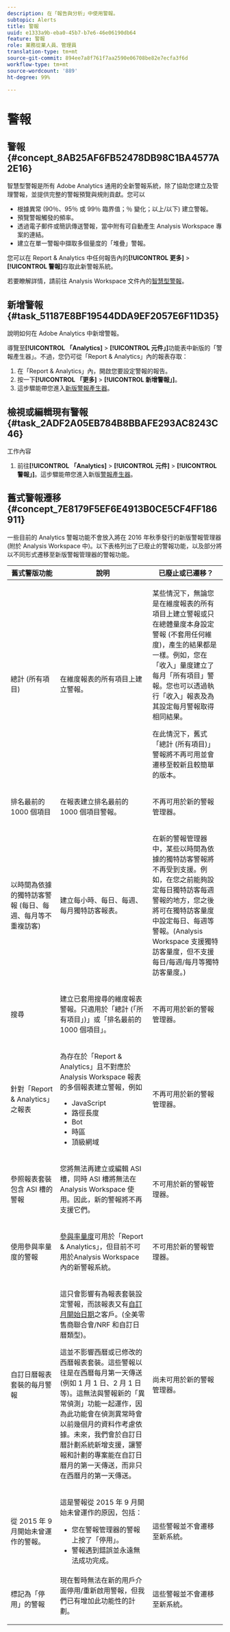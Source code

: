 ```yaml
---
description: 在「報告與分析」中使用警報。
subtopic: Alerts
title: 警報
uuid: e1333a9b-eba0-45b7-b7e6-46e06190db64
feature: 警報
role: 業務從業人員、管理員
translation-type: tm+mt
source-git-commit: 894ee7a8f761f7aa2590e06708be82e7ecfa3f6d
workflow-type: tm+mt
source-wordcount: '889'
ht-degree: 99%

---
```



# 警報

## 警報 {#concept_8AB25AF6FB52478DB98C1BA4577A2E16}

智慧型警報是所有 Adobe Analytics 通用的全新警報系統，除了協助您建立及管理警報，並提供完整的警報預覽與規則貢獻。您可以

* 根據異常 (90％、95％ 或 99％ 臨界值；％ 變化；以上/以下) 建立警報。
* 預覽警報觸發的頻率。
* 透過電子郵件或簡訊傳送警報，當中附有可自動產生 Analysis Workspace 專案的連結。
* 建立在單一警報中擷取多個量度的「堆疊」警報。

您可以在 Report &amp; Analytics 中任何報告內的&#x200B;**[!UICONTROL 更多]** > **[!UICONTROL 警報]**&#x200B;存取此新警報系統。

若要瞭解詳情，請前往 Analysis Workspace 文件內的[智慧型警報](https://docs.adobe.com/content/help/zh-Hant/analytics/analyze/analysis-workspace/virtual-analyst/intelligent-alerts/intellligent-alerts.html)。

## 新增警報 {#task_51187E8BF19544DDA9EF2057E6F11D35}

說明如何在 Adobe Analytics 中新增警報。

<!-- 

t_add_an_alert.xml

 -->

導覽至&#x200B;**[!UICONTROL 「Analytics]** > **[!UICONTROL 元件」]**&#x200B;功能表中新版的「警報產生器」。不過，您仍可從「Report &amp; Analytics」內的報表存取：

1. 在「Report &amp; Analytics」內，開啟您要設定警報的報告。
1. 按一下&#x200B;**[!UICONTROL 「更多]** > **[!UICONTROL 新增警報」]**。
1. 這步驟能帶您進入[新版警報產生器](https://docs.adobe.com/content/help/zh-Hant/analytics/analyze/analysis-workspace/virtual-analyst/intelligent-alerts/alert-builder.html)。

## 檢視或編輯現有警報 {#task_2ADF2A05EB784B8BBAFE293AC8243C46}

工作內容

1. 前往&#x200B;**[!UICONTROL 「Analytics]** > **[!UICONTROL 元件]** > **[!UICONTROL 警報」]**。這步驟能帶您進入新版[警報產生器](https://docs.adobe.com/content/help/zh-Hant/analytics/analyze/analysis-workspace/virtual-analyst/intelligent-alerts/alert-manager.html)。

## 舊式警報遷移 {#concept_7E8179F5EF6E4913B0CE5CF4FF186911}

一些目前的 Analytics 警報功能不會放入將在 2016 年秋季發行的新版警報管理器 (附於 Analysis Workspace 中)。以下表格列出了已廢止的警報功能，以及部分將以不同形式遷移至新版警報管理器的警報功能。

<!-- 

deprecated_alerts.xml

 -->

<table id="table_9307013B16AC4AC7BFC6F4C440FCFDE4"> 
 <thead> 
  <tr> 
   <th colname="col1" class="entry"> 舊式警版功能 </th> 
   <th colname="col2" class="entry"> 說明 </th> 
   <th colname="col3" class="entry"> 已廢止或已遷移？ </th> 
  </tr> 
 </thead>
 <tbody> 
  <tr> 
   <td colname="col1"> <p>總計 (所有項目) </p> </td> 
   <td colname="col2"> <p>在維度報表的所有項目上建立警報。 </p> </td> 
   <td colname="col3"> <p>某些情況下，無論您是在維度報表的所有項目上建立警報或只在總體量度本身設定警報 (不套用任何維度)，產生的結果都是一樣。例如，您在「收入」量度建立了每月「所有項目」警報。您也可以透過執行「收入」報表及為其設定每月警報取得相同結果。 </p> <p>在此情況下，舊式「總計 (所有項目)」警報將不再可用並會遷移至較新且較簡單的版本。 </p> <p> </p> </td> 
  </tr> 
  <tr> 
   <td colname="col1"> <p>排名最前的 1000 個項目 </p> <p> </p> </td> 
   <td colname="col2"> <p>在報表建立排名最前的 1000 個項目警報。 </p> </td> 
   <td colname="col3"> <p>不再可用於新的警報管理器。 </p> </td> 
  </tr> 
  <tr> 
   <td colname="col1"> <p>以時間為依據的獨特訪客警報 (每日、每週、每月等不重複訪客) </p> <p> </p> </td> 
   <td colname="col2"> <p>建立每小時、每日、每週、每月獨特訪客報表。 </p> </td> 
   <td colname="col3"> <p>在新的警報管理器中，某些以時間為依據的獨特訪客警報將不再受到支援。例如，在您之前能夠設定每日獨特訪客每週警報的地方，您之後將可在獨特訪客量度中設定每日、每週等警報。(Analysis Workspace 支援獨特訪客量度，但不支援每日/每週/每月等獨特訪客量度。) </p> <p> </p> </td> 
  </tr> 
  <tr> 
   <td colname="col1"> <p>搜尋 </p> </td> 
   <td colname="col2"> <p>建立已套用搜尋的維度報表警報。只適用於「總計 (「所有項目」)」或「排名最前的 1000 個項目」。 </p> <p> </p> </td> 
   <td colname="col3"> <p>不再可用於新的警報管理器。 </p> </td> 
  </tr> 
  <tr> 
   <td colname="col1"> <p> 針對「Report &amp; Analytics」之報表 </p> </td> 
   <td colname="col2"> <p>為存在於「Report &amp; Analytics」且不對應於 Analysis Workspace 報表的多個報表建立警報，例如 
     <ul id="ul_9A690970A5AE4ED39E664DF23EF3164F"> 
      <li id="li_E2F44EDBA1D945CEBAC4802ED714E7A1">JavaScript </li> 
      <li id="li_B847C6A988854F76824F099681705EC9">路徑長度 </li> 
      <li id="li_4AF656460BC748E8802FAF258D01842F">Bot </li> 
      <li id="li_A300D2803B244774839BEC23D3EB533A">時區 </li> 
      <li id="li_7A0B4CF92F4D47238B7B329EEC213322">頂級網域 </li> 
     </ul> </p> <p> </p> </td> 
   <td colname="col3"> <p>不再可用於新的警報管理器。 </p> </td> 
  </tr> 
  <tr> 
   <td colname="col1"> <p>參照報表套裝包含 ASI 槽的警報 </p> </td> 
   <td colname="col2"> <p>您將無法再建立或編輯 ASI 槽，同時 ASI 槽將無法在 Analysis Workspace 使用。因此，新的警報將不再支援它們。 </p> <p> </p> </td> 
   <td colname="col3"> <p>不可用於新的警報管理器。 </p> </td> 
  </tr> 
  <tr> 
   <td colname="col1"> <p>使用參與率量度的警報 </p> </td> 
   <td colname="col2"> <p> <a href="https://docs.adobe.com/content/help/en/analytics/components/variables/metrics/metrics-participation.html"  >參與率量度</a>可用於「Report &amp; Analytics」，但目前不可用於Analysis Workspace 內的新警報系統。 </p> <p> </p> </td> 
   <td colname="col3"> <p>不可用於新的警報管理器。 </p> </td> 
  </tr> 
  <tr> 
   <td colname="col1"> <p>自訂日曆報表套裝的每月警報 </p> </td> 
   <td colname="col2"> <p>這只會影響有為報表套裝設定警報，而該報表又有<a href="https://docs.adobe.com/content/help/zh-Hant/analytics/analyze/report-builder/data-requests/date-ranges/custom-calendar.html"  >自訂月開始日期</a>之客戶。(全美零售商聯合會/NRF 和自訂日曆類型)。 </p> <p>這並不影響西曆或已修改的西曆報表套裝。這些警報以往是在西曆每月第一天傳送 (例如 1 月 1 日、2 月 1 日等)。這無法與警報新的「異常偵測」功能一起運作，因為此功能會在偵測異常時會以前幾個月的資料作考慮依據。未來，我們會於自訂日曆計劃系統新增支援，讓警報和計劃的專案能在自訂日曆月的第一天傳送，而非只在西曆月的第一天傳送。 </p> <p> </p> </td> 
   <td colname="col3"> <p>尚未可用於新的警報管理器。 </p> </td> 
  </tr> 
  <tr> 
   <td colname="col1"> <p>從 2015 年 9 月開始未曾運作的警報。 </p> </td> 
   <td colname="col2"> <p>這是警報從 2015 年 9 月開始未曾運作的原因，包括： </p> 
    <ul id="ul_15812938A2454537AF6ADDB039DE16BC"> 
     <li id="li_D079A819CEE04F609AF18C09EEE83F0D">您在警報管理器的警報上按了「停用」。 </li> 
     <li id="li_E23D01FA0B1341AD8BC1DDD16FB1366F">警報遇到錯誤並永遠無法成功完成。 </li> 
    </ul> <p> </p> </td> 
   <td colname="col3"> 這些警報並不會遷移至新系統。 </td> 
  </tr> 
  <tr> 
   <td colname="col1"> 標記為「停用」的警報 </td> 
   <td colname="col2"> 現在暫時無法在新的用戶介面停用/重新啟用警報，但我們已有增加此功能性的計劃。 <p> </p> </td> 
   <td colname="col3"> 這些警報並不會遷移至新系統。 </td> 
  </tr> 
 </tbody> 
</table>

